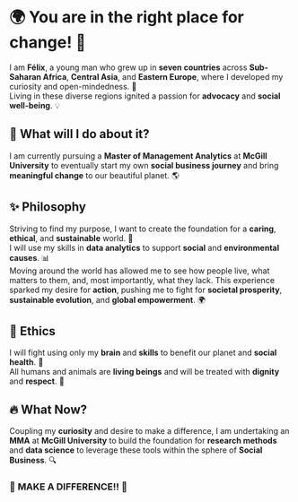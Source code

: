 # 🌍 You are in the right place for change! 🚀

I am **Félix**, a young man who grew up in **seven countries** across **Sub-Saharan Africa**, **Central Asia**, and **Eastern Europe**, where I developed my curiosity and open-mindedness. 🌱  
Living in these diverse regions ignited a passion for **advocacy** and **social well-being**. 💡

## 💪 What will I do about it?
I am currently pursuing a **Master of Management Analytics** at **McGill University** to eventually start my own **social business journey** and bring **meaningful change** to our beautiful planet. 🌎

## ✨ Philosophy
Striving to find my purpose, I want to create the foundation for a **caring**, **ethical**, and **sustainable** world. 🌱  
I will use my skills in **data analytics** to support **social** and **environmental causes**. 📊  
Moving around the world has allowed me to see how people live, what matters to them, and, most importantly, what they lack. This experience sparked my desire for **action**, pushing me to fight for **societal prosperity**, **sustainable evolution**, and **global empowerment**. 🌍

## 🤝 Ethics
I will fight using only my **brain** and **skills** to benefit our planet and **social health**. 🌿  
All humans and animals are **living beings** and will be treated with **dignity** and **respect**. 🤗

## 🔥 What Now?
Coupling my **curiosity** and desire to make a difference, I am undertaking an **MMA** at **McGill University** to build the foundation for **research methods** and **data science** to leverage these tools within the sphere of **Social Business**. 🔍

### 🌟 **MAKE A DIFFERENCE!!** 🌟
